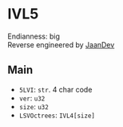 # IVL5
Endianness: big  
Reverse engineered by [JaanDev](https://github.com/JaanDev)

## Main
* `5LVI`: `str`. 4 char code
* `ver`: `u32`
* `size`: `u32`
* `LSVOctrees`: `IVL4[size]`
